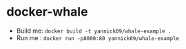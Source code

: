 # docker-whale

* Build me: `docker build -t yannick09/whale-example .`
* Run me : `docker run -p8000:80 yannick09/whale-example`
